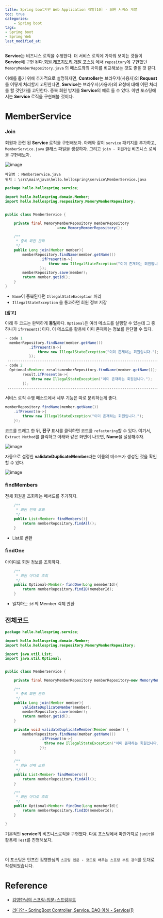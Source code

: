```yaml
---
title: Spring boot기반 Web Application 개발[10] - 회원 서비스 개발
toc: true
categories:	
    - Spring boot
tags:
- Spring boot
- Spring Web
last_modified_at: 
---
```






**Service**는 비즈니스 로직을 수행한다. 더 서비스 로직에 가까워 보이는 것들이 **Service**에 구현 된다.[회원 레포지토리 개발 포스팅](https://gwang920.github.io/spring%20boot/springboot(8)-requirements/) 에서 `repository`에 구현했던 `MemoryMemberRepository.java` 의 메소드와의 차이를 비교해보는 것도 좋을 것 같다.

 이해를 돕기 위해 추가적으로 설명하자면, **Controller**는 브라우저(사용자)의 **Request**를 어떻게 처리할지 고민한다면, **Service**는 브라우저(사용자)의 요청에 대해 어떤 처리를 할 것인가를 고민한다. 중복 회원 방지를 **Service**의 예로 들 수 있다. 이번 포스팅에서는 **Service** 로직을 구현해볼 것이다.

# MemberService

### Join

 회원과 관련 된 **Service** 로직을 구현해보자. 아래와 같이 `service` 패키지를 추가하고, `MemberService.java` 클래스 파일을 생성하자. 그리고 `join - 회원가입` 비즈니스 로직을 구현해보자.

![image](https://user-images.githubusercontent.com/49560745/104154498-68496e80-5428-11eb-98fc-00a8b3f1dba8.png)

```
파일명 : MemberService.java
위치 : \src\main\java\hello.hellospring\service\MemberService.java
```

```java
package hello.hellospring.service;

import hello.hellospring.domain.Member;
import hello.hellospring.respository.MemoryMemberRepository;


public class MemberService {

    private final MemoryMemberRepository memberRepository
						=new MemoryMemberRepository();

    /**
     * 중복 회원 관리
     */
    public Long join(Member member){
        memberRepository.findName(member.getName())
                .ifPresent(m->{
                    throw new IllegalStateException("이미 존재하는 회원입니다.");
                });
        memberRepository.save(member);
        return member.getId();
    }
}

```

- `Name`이 중복된다면 `IllegalStateException` 처리
- `IllegalStateException` 을 통과하면 회원 정보 저장

**[참고]** 

아래 두 코드는 완벽하게 **동일**하다. `Optional`은 여러 메소드를 실행할 수 있는데 그 중 하나가
 `ifPresent()`이다. 이 메소드를 활용해 이미 존재하는 정보를 판단할 수 있다.

```java
- code 1
  memberRepository.findName(member.getName())
           .ifPresent(m->{
               throw new IllegalStateException("이미 존재하는 회원입니다.");
           });
 -------------------------------------------------------------------------        
- code 2
  Optional<Member> result=memberRepository.findName(member.getName());
        result.ifPresent(m->{
            throw new IllegalStateException("이미 존재하는 회원입니다.");
        });
 -------------------------------------------------------------------------
```

 서비스 로직 수행 메소드에서 세부 기능은 따로 분리하는게 좋다. 

```java
memberRepository.findName(member.getName())
	.ifPresent(m->{
		throw new IllegalStateException("이미 존재하는 회원입니다.");
	});
```

 코드를 드래그 한 뒤, **전구** 표시를 클릭하면 코드를 `refactoring`할 수 있다. 여기서, `Extract Method`를 클릭하고 아래와 같은 화면이 나오면, **Name**을 설정해주자. 

![image](https://user-images.githubusercontent.com/49560745/104155020-a004e600-5429-11eb-8e49-cc893317992f.png)

자동으로 설정한 **validateDuplicateMember**라는 이름의 메소드가 생성된 것을 확인할 수 있다.

![image](https://user-images.githubusercontent.com/49560745/104155399-77c9b700-542a-11eb-9b08-273822770492.png)



### findMembers

 전체 회원을 조회하는 메서드를 추가하자.

```java
    /**
     * 회원 전체 조회
     */
    public List<Member> findMembers(){
        return memberRepository.findAll();
    }
```

- List로 반환

### findOne

 아이디로 회원 정보를 조회하자.

```java
    /**
     * 회원 아디로 조회
     */
    public Optional<Member> findOne(Long memeberId){
        return memberRepository.findID(memeberId);
    }

```

- 일치하는 `id` 의 Member 객체 반환



## 전체코드

```java
package hello.hellospring.service;

import hello.hellospring.domain.Member;
import hello.hellospring.respository.MemoryMemberRepository;

import java.util.List;
import java.util.Optional;


public class MemberService {

    private final MemoryMemberRepository memberRepository=new MemoryMemberRepository();

    /**
     * 중복 회원 관리
     */
    public Long join(Member member){
        validateDuplicateMember(member);
        memberRepository.save(member);
        return member.getId();
    }

    private void validateDuplicateMember(Member member) {
        memberRepository.findName(member.getName())
                .ifPresent(m->{
                  throw new IllegalStateException("이미 존재하는 회원입니다.");
                });
    }

    /**
     * 회원 전체 조회
     */
    public List<Member> findMembers(){
        return memberRepository.findAll();
    }

    /**
     * 회원 아디로 조회
     */
    public Optional<Member> findOne(Long memeberId){
        return memberRepository.findID(memeberId);
    }

}

```

 기본적인 **service**의 비즈니스로직을 구현했다. 다음 포스팅에서 마찬가지로 `junit`을 활용해 `Test`를 진행해보자.

<br/>

이 포스팅은 인프런 김영한님의 `스프링 입문 - 코드로 배우는 스프링 부트 강의`를 토대로 작성되었습니다.

# Reference

- [김영한님의 스프링-입문-스프링부트](https://www.inflearn.com/course/%EC%8A%A4%ED%94%84%EB%A7%81-%EC%9E%85%EB%AC%B8-%EC%8A%A4%ED%94%84%EB%A7%81%EB%B6%80%ED%8A%B8/lecture/49577?tab=curriculum)

- [리다양 - SpringBoot Controller, Service, DAO 이해 - Service(1)](https://onlyformylittlefox.tistory.com/13)